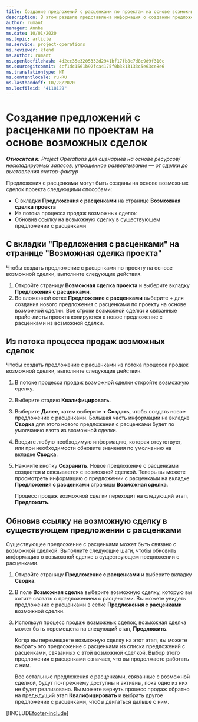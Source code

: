 ```yaml
---
title: Создание предложений с расценками по проектам на основе возможных сделок
description: В этом разделе представлена информация о создании предложения с расценками по проекту из возможной сделки.
author: rumant
manager: Annbe
ms.date: 10/01/2020
ms.topic: article
ms.service: project-operations
ms.reviewer: kfend
ms.author: rumant
ms.openlocfilehash: 4d2cc35e3205332d2941bf17fb8c7d8c9d9f310c
ms.sourcegitcommit: 4cf1dc1561b92fca4175f0b3813133c5e63ce8e6
ms.translationtype: HT
ms.contentlocale: ru-RU
ms.lasthandoff: 10/28/2020
ms.locfileid: "4118129"
---
```

# <a name="create-project-quotes-from-opportunities"></a>Создание предложений с расценками по проектам на основе возможных сделок

_**Относится к:** Project Operations для сценариев на основе ресурсов/нескладируемых запасов, упрощенное развертывание — от сделки до выставления счетов-фактур_

Предложения с расценками могут быть созданы на основе возможных сделок проекта следующими способами:

- С вкладки **Предложения с расценками** на странице **Возможная сделка проекта**
- Из потока процесса продаж возможных сделок
- Обновив ссылку на возможную сделку в существующем предложении с расценками

## <a name="from-the-quotes-tab-of-the-project-opportunity-page"></a>С вкладки "Предложения с расценками" на странице "Возможная сделка проекта"

Чтобы создать предложение с расценками по проекту на основе возможной сделки, выполните следующие действия.

1. Откройте страницу **Возможная сделка проекта** и выберите вкладку **Предложения с расценками**. 
2. Во вложенной сетке **Предложение с расценками** выберите **+** для создания нового предложения с расценками по проекту на основе возможной сделки. Все строки возможной сделки и связанные прайс-листы проекта копируются в новое предложение с расценками из возможной сделки.

## <a name="from-the-opportunity-sales-process-flow"></a>Из потока процесса продаж возможных сделок

Чтобы создать предложение с расценками из потока процесса продаж возможной сделки, выполните следующие действия.

1. В потоке процесса продаж возможной сделки откройте возможную сделку.
2. Выберите стадию **Квалифицировать**. 
3. Выберите **Далее**, затем выберите **+ Создать**, чтобы создать новое предложение с расценками. Большая часть информации на вкладке **Сводка** для этого нового предложения с расценками будет по умолчанию взята из возможной сделки. 
4. Введите любую необходимую информацию, которая отсутствует, или при необходимости обновите значения по умолчанию на вкладке **Сводка**.
5. Нажмите кнопку **Сохранить**. Новое предложение с расценками создается и связывается с возможной сделкой. Теперь вы можете просмотреть информацию о предложении с расценками на вкладке **Предложения с расценками** страницы **Возможная сделка**. 

   Процесс продаж возможной сделки переходит на следующий этап, **Предложить**.


## <a name="by-updating-the-opportunity-reference-on-an-existing-quote"></a>Обновив ссылку на возможную сделку в существующем предложении с расценками

Существующее предложение с расценками может быть связано с возможной сделкой. Выполните следующие шаги, чтобы обновить информацию о возможной сделке в существующем предложении с расценками.

1. Откройте страницу **Предложение с расценками** и выберите вкладку **Сводка**.
2. В поле **Возможная сделка** выберите возможную сделку, которую вы хотите связать с предложением с расценками. Вы можете увидеть предложение с расценками в сетке **Предложения с расценками** возможной сделки. 
3. Используя процесс продаж возможных сделок, возможная сделка может быть перемещена на следующий этап, **Предложить**. 

   Когда вы перемещаете возможную сделку на этот этап, вы можете выбрать это предложение с расценками из списка предложений с расценками, связанных с этой возможной сделкой. Выбор этого предложения с расценками означает, что вы продолжаете работать с ним.

   Все остальные предложения с расценками, связанные с возможной сделкой, будут по-прежнему доступны и активны, пока одно из них не будет реализовано. Вы можете вернуть процесс продаж обратно на предыдущий этап **Квалифицировать** и выбрать другое предложение с расценками, чтобы двигаться дальше с ним.


[!INCLUDE[footer-include](../includes/footer-banner.md)]